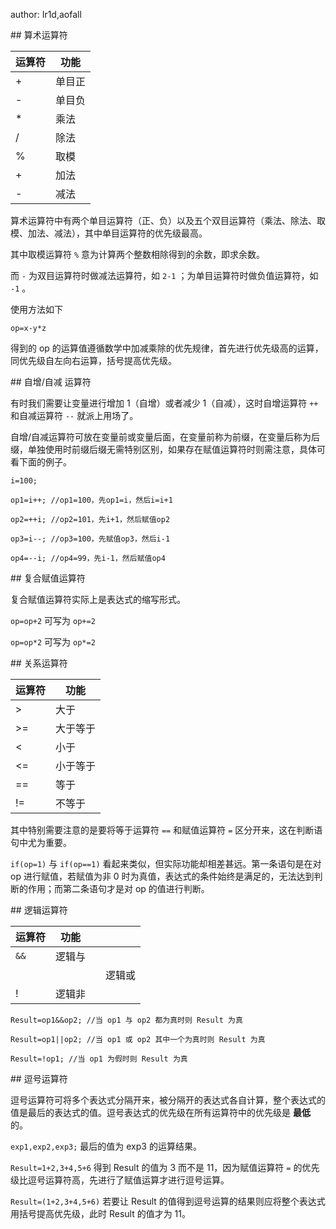 author: Ir1d,aofall

\## 算术运算符

| 运算符 | 功能  |
| --- | --- |
| +   | 单目正 |
| -   | 单目负 |
| \*  | 乘法  |
| /   | 除法  |
| %   | 取模  |
| +   | 加法  |
| -   | 减法  |

算术运算符中有两个单目运算符（正、负）以及五个双目运算符（乘法、除法、取模、加法、减法），其中单目运算符的优先级最高。

其中取模运算符 `%` 意为计算两个整数相除得到的余数，即求余数。

而 `-` 为双目运算符时做减法运算符，如 `2-1` ；为单目运算符时做负值运算符，如 `-1` 。

使用方法如下

 `op=x-y*z` 

得到的 op 的运算值遵循数学中加减乘除的优先规律，首先进行优先级高的运算，同优先级自左向右运算，括号提高优先级。

\## 自增/自减 运算符

有时我们需要让变量进行增加 1（自增）或者减少 1（自减），这时自增运算符 `++` 和自减运算符 `--` 就派上用场了。

自增/自减运算符可放在变量前或变量后面，在变量前称为前缀，在变量后称为后缀，单独使用时前缀后缀无需特别区别，如果存在赋值运算符时则需注意，具体可看下面的例子。

```text
i=100;

op1=i++; //op1=100，先op1=i，然后i=i+1

op2=++i; //op2=101，先i+1，然后赋值op2

op3=i--; //op3=100，先赋值op3，然后i-1

op4=--i; //op4=99，先i-1，然后赋值op4
```

\## 复合赋值运算符

复合赋值运算符实际上是表达式的缩写形式。

 `op=op+2` 可写为 `op+=2` 

 `op=op*2` 可写为 `op*=2` 

\## 关系运算符

| 运算符   | 功能   |
| ----- | ---- |
| >     | 大于   |
| >=    | 大于等于 |
| &lt;  | 小于   |
| &lt;= | 小于等于 |
| ==    | 等于   |
| !=    | 不等于  |

其中特别需要注意的是要将等于运算符 `==` 和赋值运算符 `=` 区分开来，这在判断语句中尤为重要。

 `if(op=1)` 与 `if(op==1)` 看起来类似，但实际功能却相差甚远。第一条语句是在对 op 进行赋值，若赋值为非 0 时为真值，表达式的条件始终是满足的，无法达到判断的作用；而第二条语句才是对 op 的值进行判断。

\## 逻辑运算符

| 运算符    | 功能  |     |     |
| ------ | --- | --- | --- |
|  `&&`  | 逻辑与 |     |     |
|        |     |     | 逻辑或 |
| !      | 逻辑非 |     |     |

```text
Result=op1&&op2; //当 op1 与 op2 都为真时则 Result 为真

Result=op1||op2; //当 op1 或 op2 其中一个为真时则 Result 为真

Result=!op1; //当 op1 为假时则 Result 为真
```

\## 逗号运算符

逗号运算符可将多个表达式分隔开来，被分隔开的表达式各自计算，整个表达式的值是最后的表达式的值。逗号表达式的优先级在所有运算符中的优先级是 **最低** 的。

 `exp1,exp2,exp3;` 最后的值为 exp3 的运算结果。

 `Result=1+2,3+4,5+6` 得到 Result 的值为 3 而不是 11，因为赋值运算符 `=` 的优先级比逗号运算符高，先进行了赋值运算才进行逗号运算。

 `Result=(1+2,3+4,5+6)` 若要让 Result 的值得到逗号运算的结果则应将整个表达式用括号提高优先级，此时 Result 的值才为 11。
